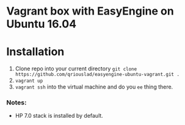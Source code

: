 # Vagrant box with EasyEngine on Ubuntu 16.04

# Installation

1. Clone repo into your current directory
`git clone https://github.com/qriouslad/easyengine-ubuntu-vagrant.git .`
2. `vagrant up`
3. `vagrant ssh` into the virtual machine and do you `ee` thing there.

### Notes: 

- HP 7.0 stack is installed by default.
